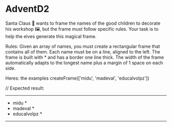 # AdventD2

Santa Claus 🎅 wants to frame the names of the good children to decorate his workshop 🖼️, but the frame must follow specific rules. Your task is to help the elves generate this magical frame.

Rules:
Given an array of names, you must create a rectangular frame that contains all of them.
Each name must be on a line, aligned to the left.
The frame is built with * and has a border one line thick.
The width of the frame automatically adapts to the longest name plus a margin of 1 space on each side.

Heres: the examples
createFrame(['midu', 'madeval', 'educalvolpz'])

// Expected result:
***************
* midu        *
* madeval     *
* educalvolpz *
***************
